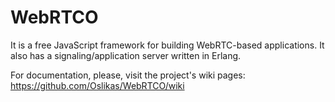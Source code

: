 # WebRTCO
It is a free JavaScript framework for building WebRTC-based applications. It also has a signaling/application server written in Erlang.

For documentation, please, visit the project's wiki pages: https://github.com/Oslikas/WebRTCO/wiki